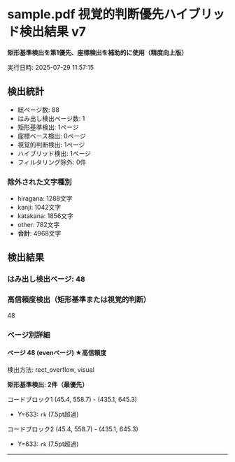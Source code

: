 # sample.pdf 視覚的判断優先ハイブリッド検出結果 v7

**矩形基準検出を第1優先、座標検出を補助的に使用（精度向上版）**

実行日時: 2025-07-29 11:57:15

## 検出統計

- 総ページ数: 88
- はみ出し検出ページ数: 1
- 矩形基準検出: 1ページ
- 座標ベース検出: 0ページ
- 視覚的判断検出: 1ページ
- ハイブリッド検出: 1ページ
- フィルタリング除外: 0件

### 除外された文字種別

- hiragana: 1288文字
- kanji: 1042文字
- katakana: 1856文字
- other: 782文字
- **合計**: 4968文字

## 検出結果

### はみ出し検出ページ: 48

### 高信頼度検出（矩形基準または視覚的判断）

48

### ページ別詳細

#### ページ 48 (evenページ) ★高信頼度
検出方法: rect_overflow, visual

**矩形基準検出: 2件（最優先）**

コードブロック1 (45.4, 558.7) - (435.1, 645.3)
  - Y=633: `rk` (7.5pt超過)

コードブロック2 (45.4, 558.7) - (435.1, 645.3)
  - Y=633: `rk` (7.5pt超過)

---

